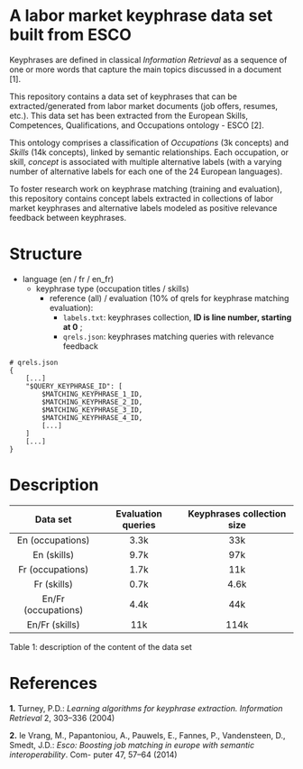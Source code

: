 # A labor market keyphrase data set built from ESCO

Keyphrases are defined in classical _Information Retrieval_ as a sequence of one or more words that 
capture the main topics discussed in a document [1].

This repository contains a data set of keyphrases that can be extracted/generated from labor market documents (job 
offers, resumes, etc.). This data set has been extracted from the European Skills, Competences, Qualifications, 
and Occupations ontology - ESCO [2]. 

This ontology comprises a classification of _Occupations_ (3k concepts) and _Skills_
(14k concepts), linked by semantic relationships. Each occupation, or skill, _concept_ is associated with multiple 
alternative labels (with a varying number of alternative labels for each one of the 24 European languages).

To foster research work on keyphrase matching (training and evaluation), this repository contains concept labels
extracted in collections of labor market keyphrases and alternative labels modeled as positive relevance feedback 
between keyphrases.

# Structure

- language (en / fr / en_fr)
  - keyphrase type (occupation titles / skills)
    - reference (all) / evaluation (10% of qrels for keyphrase matching evaluation):
      - `labels.txt`: keyphrases collection, **ID is line number, starting at 0** ;
      - `qrels.json`: keyphrases matching queries with relevance feedback

```
# qrels.json
{
    [...]
    "$QUERY_KEYPHRASE_ID": [
        $MATCHING_KEYPHRASE_1_ID,
        $MATCHING_KEYPHRASE_2_ID,
        $MATCHING_KEYPHRASE_3_ID,
        $MATCHING_KEYPHRASE_4_ID,
        [...]
    ]
    [...]
}
```      

# Description

| **Data set**        | **Evaluation queries** | **Keyphrases collection size** |
|:-------------------:|:----------------------:|:------------------------------:|
| En (occupations)    | 3.3k                   | 33k                            |
| En (skills)         | 9.7k                   | 97k                            |
| Fr (occupations)    | 1.7k                   | 11k                            |
| Fr (skills)         | 0.7k                   | 4.6k                           |
| En/Fr (occupations) | 4.4k                   | 44k                            |
| En/Fr (skills)      | 11k                    | 114k                           |

Table 1: description of the content of the data set

# References
**1.** Turney, P.D.: _Learning algorithms for keyphrase extraction. Information Retrieval_
2, 303–336 (2004)

**2.** le Vrang, M., Papantoniou, A., Pauwels, E., Fannes, P., Vandensteen, D., Smedt,
J.D.: _Esco: Boosting job matching in europe with semantic interoperability_. Com-
puter 47, 57–64 (2014)